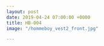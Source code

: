 ```yaml
---
layout: post
date: 2019-04-24 07:00:00 +0000
title: HB-004
image: "/hommeboy_vest2_front.jpg"

---
```

